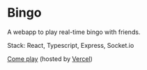 # Bingo

A webapp to play real-time bingo with friends.

Stack: React, Typescript, Express, Socket.io

[Come play](https://bingo-wilfrite.vercel.app/) (hosted by [Vercel](https://www.vercel.com/))
